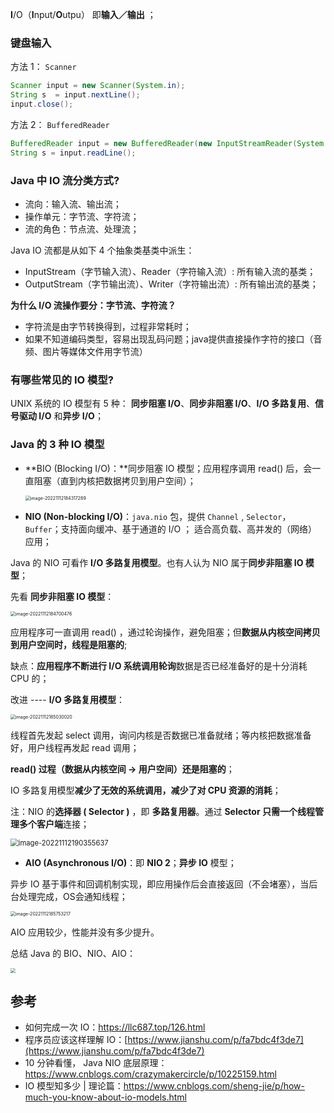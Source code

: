 **I**/O（**I**nput/**O**utpu） 即**输入／输出** ；

### 键盘输入

方法 1： `Scanner`

```java
Scanner input = new Scanner(System.in);
String s  = input.nextLine();
input.close();
```

方法 2： `BufferedReader`

```java
BufferedReader input = new BufferedReader(new InputStreamReader(System.in));
String s = input.readLine();
```

### Java 中 IO 流分类方式?

- 流向：输入流、输出流；
- 操作单元：字节流、字符流；
- 流的角色：节点流、处理流；

Java IO 流都是从如下 4 个抽象类基类中派生：

- InputStream（字节输入流）、Reader（字符输入流）: 所有输入流的基类；
- OutputStream（字节输出流）、Writer（字符输出流）: 所有输出流的基类；



**为什么 I/O 流操作要分：字节流、字符流？**

- 字符流是由字节转换得到，过程非常耗时；
- 如果不知道编码类型，容易出现乱码问题；java提供直接操作字符的接口（音频、图片等媒体文件用字节流）



### 有哪些常见的 IO 模型?

UNIX 系统的 IO 模型有 5 种： **同步阻塞 I/O**、**同步非阻塞 I/O**、**I/O 多路复用**、**信号驱动 I/O** 和**异步 I/O**；

### Java 的 3 种 IO 模型

- **BIO (Blocking I/O)：**同步阻塞 IO 模型；应用程序调用 read() 后，会一直阻塞（直到内核把数据拷贝到用户空间）；

  <img src="C:\Users\xin\AppData\Roaming\Typora\typora-user-images\image-20221112184317289.png" alt="image-20221112184317289" style="zoom:50%;" />

- **NIO (Non-blocking I/O)**：`java.nio` 包，提供 `Channel` , `Selector`，`Buffer`；支持面向缓冲、基于通道的 I/O ； 适合高负载、高并发的（网络）应用；

Java 的 NIO 可看作 **I/O 多路复用模型**。也有人认为 NIO 属于**同步非阻塞 IO 模型**；

先看 **同步非阻塞 IO 模型**：

<img src="C:\Users\xin\AppData\Roaming\Typora\typora-user-images\image-20221112184700476.png" alt="image-20221112184700476" style="zoom:50%;" />

应用程序可一直调用 read() ，通过轮询操作，避免阻塞；但**数据从内核空间拷贝到用户空间时，线程是阻塞的**;

缺点：**应用程序不断进行 I/O 系统调用轮询**数据是否已经准备好的是十分消耗 CPU 的；

改进 ---- **I/O 多路复用模型**：

<img src="C:\Users\xin\AppData\Roaming\Typora\typora-user-images\image-20221112185030020.png" alt="image-20221112185030020" style="zoom:50%;" />

线程首先发起 select 调用，询问内核是否数据已准备就绪；等内核把数据准备好，用户线程再发起 read 调用；

**read() 过程（数据从内核空间 -> 用户空间）还是阻塞的**；

IO 多路复用模型**减少了无效的系统调用，减少了对 CPU 资源的消耗**；

注：NIO 的**选择器 ( Selector )** ，即 **多路复用器**。通过 **Selector 只需一个线程管理多个客户端**连接；

<img src="C:\Users\xin\AppData\Roaming\Typora\typora-user-images\image-20221112190355637.png" alt="image-20221112190355637" style="zoom: 80%;" />

- **AIO (Asynchronous I/O)**：即 **NIO 2**；**异步 IO** 模型；

异步 IO 基于事件和回调机制实现，即应用操作后会直接返回（不会堵塞），当后台处理完成，OS会通知线程；

<img src="C:\Users\xin\AppData\Roaming\Typora\typora-user-images\image-20221112185753217.png" alt="image-20221112185753217" style="zoom:50%;" />

AIO 应用较少，性能并没有多少提升。

总结 Java 的 BIO、NIO、AIO：

<img src="https://images.xiaozhuanlan.com/photo/2020/33b193457c928ae02217480f994814b6.png" style="zoom: 50%;" />

## 参考

- 如何完成一次 IO：https://llc687.top/126.html
- 程序员应该这样理解 IO：[https://www.jianshu.com/p/fa7bdc4f3de7](https://www.jianshu.com/p/fa7bdc4f3de7)
- 10 分钟看懂， Java NIO 底层原理：https://www.cnblogs.com/crazymakercircle/p/10225159.html
- IO 模型知多少 | 理论篇：https://www.cnblogs.com/sheng-jie/p/how-much-you-know-about-io-models.html

